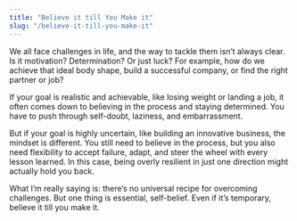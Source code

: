 ```yaml
---
title: "Believe it till You Make it"
slug: "/believe-it-till-you-make-it"
---
```


We all face challenges in life, and the way to tackle them isn’t always clear. Is it motivation? Determination? Or just luck? For example, how do we achieve that ideal body shape, build a successful company, or find the right partner or job?

If your goal is realistic and achievable, like losing weight or landing a job, it often comes down to believing in the process and staying determined. You have to push through self-doubt, laziness, and embarrassment.

But if your goal is highly uncertain, like building an innovative business, the mindset is different. You still need to believe in the process, but you also need flexibility to accept failure, adapt, and steer the wheel with every lesson learned. In this case, being overly resilient in just one direction might actually hold you back.

What I’m really saying is: there’s no universal recipe for overcoming challenges. But one thing is essential, self-belief. Even if it’s temporary, believe it till you make it.

